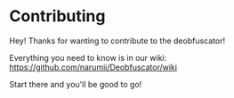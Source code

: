 # Contributing

Hey! Thanks for wanting to contribute to the deobfuscator! 

Everything you need to know is in our wiki: https://github.com/narumii/Deobfuscator/wiki

Start there and you'll be good to go!
